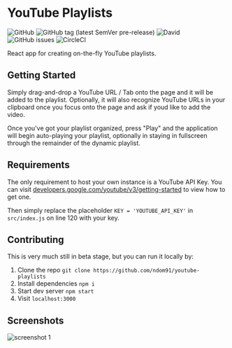 # YouTube Playlists

![GitHub](https://img.shields.io/github/license/ndom91/youtube-playlists.svg?style=flat-square)
![GitHub tag (latest SemVer pre-release)](https://img.shields.io/github/tag-pre/ndom91/youtube-playlists.svg?&style=flat-square)
![David](https://img.shields.io/david/ndom91/youtube-playlists.svg?style=flat-square)
![GitHub issues](https://img.shields.io/github/issues-raw/ndom91/youtube-playlists.svg?style=flat-square)
![CircleCI](https://img.shields.io/circleci/build/github/ndom91/youtube-playlists.svg?style=flat-square)

React app for creating on-the-fly YouTube playlists.

## Getting Started

Simply drag-and-drop a YouTube URL / Tab onto the page and it will be added to the playlist. Optionally, it will also recognize YouTube URLs in your clipboard once you focus onto the page and ask if youd like to add the video.

Once you've got your playlist organized, press "Play" and the application will begin auto-playing your playlist, optionally in staying in fullscreen through the remainder of the dynamic playlist.

## Requirements

The only requirement to host your own instance is a YouTube API Key. You can visit [developers.google.com/youtube/v3/getting-started](https://developers.google.com/youtube/v3/getting-started) to view how to get one.

Then simply replace the placeholder `KEY = 'YOUTUBE_API_KEY'` in `src/index.js` on line 120 with your key.

## Contributing

This is very much still in beta stage, but you can run it locally by:

1. Clone the repo `git clone https://github.com/ndom91/youtube-playlists`
2. Install dependencies `npm i`
3. Start dev server `npm start`
4. Visit `localhost:3000`

## Screenshots

![screenshot 1](https://imgur.com/80espJg.png)
